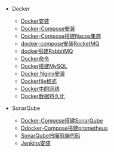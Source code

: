 + Docker
  - [Docker安装](docker/docker安装.md)
  - [Docker-Compose安装](docker/docker-compose的安装.md)
  - [Docker-Compose搭建Nacos集群](docker/docker-compose搭建nacos集群.md)
  - [docker-compose安装RocketMQ](docker/docker-compose安装RocketMQ.md)
  - [docker搭建RabbitMQ](docker/docker搭建RabbitMQ.md)
  - [Docker命令](docker/docker命令.md)
  - [Docker搭建MySQL](docker/docker搭建MySQL.md)
  - [Docker Nginx安装](docker/docker_nginx安装.md)
  - [Dockerfile格式](docker/dockerfile格式.md)
  - [Docker中的网络](docker/docker中的网络.md)
  - [Docker数据持久化](docker/docker数据持久化.md)

+ SonarQube
  - [Docker-Compose搭建SonarQube](docker/docker-compose搭建SonarQube.md)
  - [Ddocker-Compose搭建prometheus](docker/docker-compose搭建prometheus.md)
  - [SonarQube扫描前端代码](docker/SonarQube扫描前端代码.md)
  - [Jenkins安装](soft/jenkins安装.md)

  
